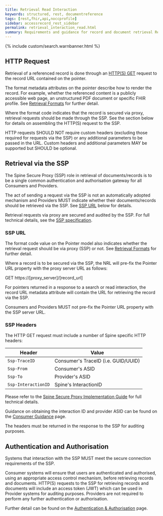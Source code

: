 ```yaml
---
title: Retrieval Read Interaction
keywords: structured, rest, documentreference
tags: [rest,fhir,api,noccprofile]
sidebar: accessrecord_rest_sidebar
permalink: retrieval_interaction_read.html
summary: Requirements and guidance for record and document retrieval Read Interaction. 
---
```


{% include custom/search.warnbanner.html %}


## HTTP Request ##

Retrieval of a referenced record is done through an [HTTP(S) GET](https://www.w3.org/Protocols/rfc2616/rfc2616-sec9.html#sec9.3) request to the record URL contained on the pointer.

The format metadata attributes on the pointer describe how to render the record. For example, whether the referenced content is a publicly accessible web page, an unstructured PDF document or specific FHIR profile. See [Retrieval Formats](retrieval_formats.html) for further detail.

Where the format code indicates that the record is secured via proxy, retrieval requests should be made through the SSP. See the section below for details on assembling the HTTP(S) request to the SSP.

HTTP requests SHOULD NOT require custom headers (excluding those required for requests via the SSP) or any additional parameters to be passed in the URL. Custom headers and additional parameters MAY be supported but SHOULD be optional.

## Retrieval via the SSP ##

The Spine Secure Proxy (SSP) role in retrieval of documents/records is to be a single common authentication and authorisation gateway for all Consumers and Providers.

The act of sending a request via the SSP is not an automatically adopted mechanism and Providers MUST indicate whether their documents/records should be retrieved via the SSP. See [SSP URL](#ssp-url) below for details.

Retrieval requests via proxy are secured and audited by the SSP. For full technical details, see the [SSP specification](https://developer.nhs.uk/apis/spine-core-1-0/ssp_overview.html).

### SSP URL ###
The format code value on the Pointer model also indicates whether the retrieval request should be via proxy (SSP) or not. See [Retrieval Formats](retrieval_formats.html) for further detail.

Where a record is to be secured via the SSP, the NRL will pre-fix the Pointer URL property with the proxy server URL as follows:

<div markdown="span" class="alert alert-success" role="alert">
GET https://[proxy_server]/[record_url]</div>

For pointers returned in a response to a search or read interaction, the record URL metadata attribute will contain the URL for retrieving the record via the SSP.

Consumers and Providers MUST not pre-fix the Pointer URL property with the SSP server URL.

### SSP Headers ###
The HTTP GET request must include a number of Spine specific HTTP headers:

|Header|Value|
|------------------|---------------------------|
|`Ssp-TraceID`|Consumer's TraceID (i.e. GUID/UUID)|
|`Ssp-From`|Consumer's ASID|
|`Ssp-To`|Provider's ASID|
|`Ssp-InteractionID`|Spine's InteractionID|

Please refer to the [Spine Secure Proxy Implementation Guide](https://developer.nhs.uk/apis/spine-core-1-0/ssp_overview.html) for full technical details. 

Guidance on obtaining the interaction ID and provider ASID can be found on the [Consumer Guidance](retrieval_consumer_guidance.html#interaction-id) page.

The headers must be returned in the response to the SSP for auditing purposes.

## Authentication and Authorisation ##

Systems that interaction with the SSP MUST meet the secure connection requirements of the SSP.

Consumer systems will ensure that users are authenticated and authorised, using an appropriate access control mechanism, before retrieving records and documents. HTTP(S) requests to the SSP for retrieving records and documents will include an access token (JWT) which can be used in Provider systems for auditing purposes. Providers are not required to perform any further authentication or authorisation. 

Further detail can be found on the [Authentication &amp; Authorisation](integration_authentication_authorisation.html) page.